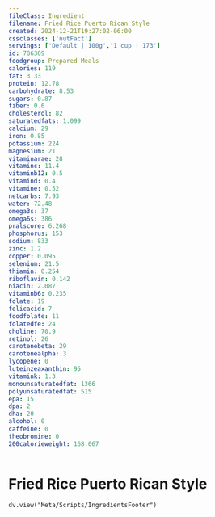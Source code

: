 ```yaml
---
fileClass: Ingredient
filename: Fried Rice Puerto Rican Style
created: 2024-12-21T19:27:02-06:00
cssclasses: ['nutFact']
servings: ['Default | 100g','1 cup | 173']
id: 786309
foodgroup: Prepared Meals
calories: 119
fat: 3.33
protein: 12.78
carbohydrate: 8.53
sugars: 0.87
fiber: 0.6
cholesterol: 82
saturatedfats: 1.099
calcium: 29
iron: 0.85
potassium: 224
magnesium: 21
vitaminarae: 28
vitaminc: 11.4
vitaminb12: 0.5
vitamind: 0.4
vitamine: 0.52
netcarbs: 7.93
water: 72.48
omega3s: 37
omega6s: 386
pralscore: 6.268
phosphorus: 153
sodium: 833
zinc: 1.2
copper: 0.095
selenium: 21.5
thiamin: 0.254
riboflavin: 0.142
niacin: 2.087
vitaminb6: 0.235
folate: 19
folicacid: 7
foodfolate: 11
folatedfe: 24
choline: 70.9
retinol: 26
carotenebeta: 29
carotenealpha: 3
lycopene: 0
luteinzeaxanthin: 95
vitamink: 1.3
monounsaturatedfat: 1366
polyunsaturatedfat: 515
epa: 15
dpa: 2
dha: 20
alcohol: 0
caffeine: 0
theobromine: 0
200calorieweight: 168.067
---
```


# Fried Rice Puerto Rican Style

```dataviewjs
dv.view("Meta/Scripts/IngredientsFooter")
```